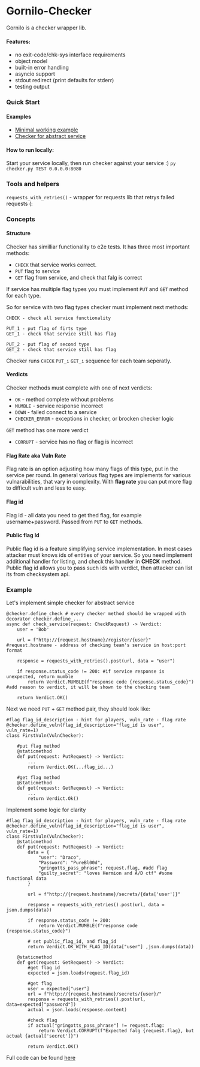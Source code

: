 # Gornilo-Checker

Gornilo is a checker wrapper lib.

#### Features:
- no exit-code/chk-sys interface requirements
- object model
- built-in error handling
- asyncio support
- stdout redirect (print defaults for stderr)
- testing output


### Quick Start
#### Examples
* [Minimal working example](https://github.com/HackerDom/Gornilo/blob/master/gornilo/examples/checker.py) 
* [Checker for abstract service](https://github.com/HackerDom/Gornilo/blob/master/gornilo/examples/abstract_checker.py)

#### How to run locally: 
Start your service locally, then run checker against your service :)
```py checker.py TEST 0.0.0.0:8080```


### Tools and helpers
`requests_with_retries()` - wrapper for requests lib that retrys failed requests (:
 

### Concepts
#### Structure
Checker has similliar functionality to e2e tests. It has three most important methods:
* `CHECK` that service works correct.
* `PUT` flag to service
* `GET` flag from service, and check that falg is correct

If service has multiple flag types you must implement `PUT` and `GET` method for each type.

So for service with two flag types checker must implement next methods:
```
CHECK - check all service functionality

PUT_1 - put flag of firts type
GET_1 - check that service still has flag

PUT_2 - put flag of second type
GET_2 - check that service still has flag
```
Checker runs `CHECK` `PUT_i` `GET_i` sequence for each team seperatly.

#### Verdicts
Checker methods must complete with one of next verdicts:
* `OK` - method complete without problems
* `MUMBLE` - service response incorrect
* `DOWN` - failed connect to a service
* `CHECKER_ERROR` - exceptions in checker, or brocken checker logic

`GET` method has one more verdict
* `CORRUPT` - service has no flag or flag is incorrect

#### Flag Rate aka Vuln Rate
Flag rate is an option adjusting how many flags of this type, put in the service per round. In general various flag types are implements for various vulnarabilities, that vary in complexity. With __flag rate__ you can put more flag to difficult vuln and less to easy.

#### Flag id
Flag id - all data you need to get thed flag, for example username+password. Passed from `PUT` to `GET` methods. 

#### Public flag Id
Public flag id is a feature simplifying service implementation. In most cases attacker must knows ids of entities of your service. So you need implement additional handler for listing, and check this handler in __CHECK__ method. Public flag id allows you to pass such ids with verdict, then attacker can list its from checksystem api.

### Example
Let's implement simple checker for abstract service
```
@checker.define_check # every checker method should be wrapped with decorator checker.define_...
async def check_service(request: CheckRequest) -> Verdict:
    user = 'Bob'

    url = f"http://{request.hostname}/register/{user}" #request.hostname - address of checking team's service in host:port format

    response = requests_with_retries().post(url, data = "user")

    if response.status_code != 200: #if service response is unexpected, return mumble
        return Verdict.MUMBLE(f"response code {response.status_code}") #add reason to verdict, it will be shown to the checking team

    return Verdict.OK()
```

Next we need `PUT` + `GET` method pair, they should look like:
```
#flag flag_id_description - hint for players, vuln_rate - flag rate
@checker.define_vuln(flag_id_description="flag_id is user", vuln_rate=1)
class FirstVuln(VulnChecker):

    #put flag method
    @staticmethod
    def put(request: PutRequest) -> Verdict:
        ...
        return Verdict.OK(...flag_id...)

    #get flag method
    @staticmethod
    def get(request: GetRequest) -> Verdict:
        ...
        return Verdict.Ok()
```

Implement some logic for clarity

```
#flag flag_id_description - hint for players, vuln_rate - flag rate
@checker.define_vuln(flag_id_description="flag_id is user", vuln_rate=1)
class FirstVuln(VulnChecker):
    @staticmethod
    def put(request: PutRequest) -> Verdict:
        data = {
            "user": "Draco",
            "Password": "PureBl00d",
            "gringotts_pass_phrase": request.flag, #add flag
            "guilty_secret": "loves Hermion and A/D ctf" #some functional data
        }

        url = f"http://{request.hostname}/secrets/{data['user']}"

        response = requests_with_retries().post(url, data = json.dumps(data))

        if response.status_code != 200:
            return Verdict.MUMBLE(f"response code {response.status_code}")
        
        # set public_flag_id, and flag_id
        return Verdict.OK_WITH_FLAG_ID(data["user"] ,json.dumps(data))  

    @staticmethod
    def get(request: GetRequest) -> Verdict:
        #get flag id
        expected = json.loads(request.flag_id) 

        #get flag
        user = expected["user"]
        url = f"http://{request.hostname}/secrets/{user}/"
        response = requests_with_retries().post(url, data=expected["password"])
        actual = json.loads(response.content)

        #check flag
        if actual["gringotts_pass_phrase"] != request.flag: 
            return Verdict.CORRUPT(f"Expected falg {request.flag}, but actual {actual['secret']}")

        return Verdict.OK()
```

Full code can be found [here](https://github.com/HackerDom/Gornilo/blob/master/gornilo/examples/abstract_checker.py)
